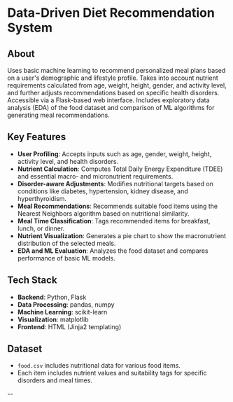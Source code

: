 # Data-Driven Diet Recommendation System

## About
Uses basic machine learning to recommend personalized meal plans based on a user's demographic and lifestyle profile. Takes into account nutrient requirements calculated from age, weight, height, gender, and activity level, and further adjusts recommendations based on specific health disorders. Accessible via a Flask-based web interface. Includes exploratory data analysis (EDA) of the food dataset and comparison of ML algorithms for generating meal recommendations.


## Key Features
- **User Profiling**: Accepts inputs such as age, gender, weight, height, activity level, and health disorders.
- **Nutrient Calculation**: Computes Total Daily Energy Expenditure (TDEE) and essential macro- and micronutrient requirements.
- **Disorder-aware Adjustments**: Modifies nutritional targets based on conditions like diabetes, hypertension, kidney disease, and hyperthyroidism.
- **Meal Recommendations**: Recommends suitable food items using the Nearest Neighbors algorithm based on nutritional similarity.
- **Meal Time Classification**: Tags recommended items for breakfast, lunch, or dinner.
- **Nutrient Visualization**: Generates a pie chart to show the macronutrient distribution of the selected meals.
- **EDA and ML Evaluation**: Analyzes the food dataset and compares performance of basic ML models.


## Tech Stack
- **Backend**: Python, Flask
- **Data Processing**: pandas, numpy
- **Machine Learning**: scikit-learn
- **Visualization**: matplotlib
- **Frontend**: HTML (Jinja2 templating)


## Dataset
- `food.csv` includes nutritional data for various food items.
- Each item includes nutrient values and suitability tags for specific disorders and meal times.

--

